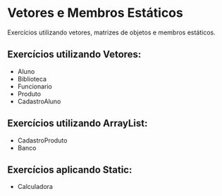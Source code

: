 # Vetores e Membros Estáticos 
Exercícios utilizando vetores, matrizes de objetos e membros estáticos. 

## Exercícios utilizando Vetores:
* Aluno 
* Biblioteca
* Funcionario
* Produto
* CadastroAluno

## Exercícios utilizando ArrayList:
* CadastroProduto
* Banco

## Exercícios aplicando Static:
* Calculadora
